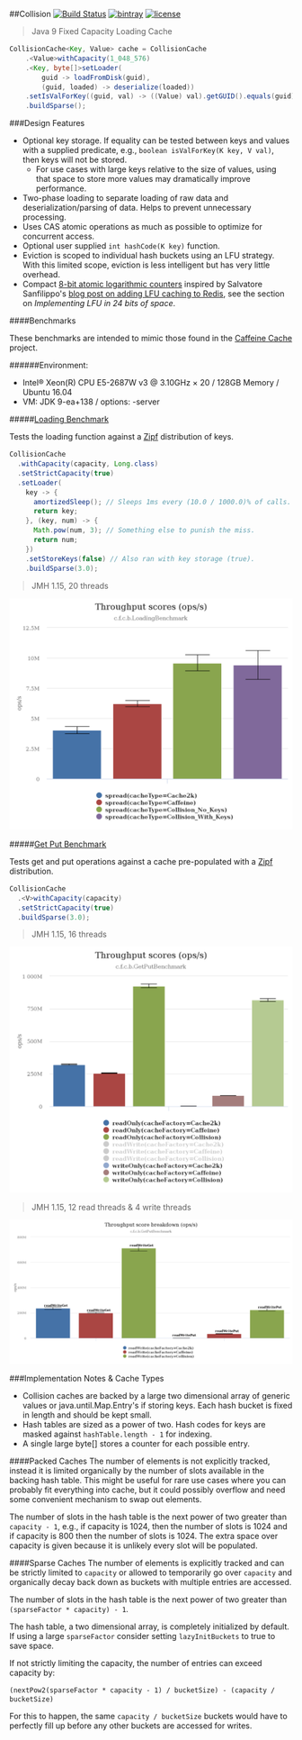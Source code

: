 ##Collision [![Build Status](https://travis-ci.org/jamespedwards42/collision.svg?branch=master)](https://travis-ci.org/jamespedwards42/collision) [![bintray](https://img.shields.io/bintray/v/jamespedwards42/libs/collision.svg)](https://bintray.com/jamespedwards42/libs/collision/_latestVersion) [![license](https://img.shields.io/badge/license-Apache%202-blue.svg)](https://raw.githubusercontent.com/collision/jedipus/master/LICENSE)

> Java 9 Fixed Capacity Loading Cache

```java
CollisionCache<Key, Value> cache = CollisionCache
    .<Value>withCapacity(1_048_576)
    .<Key, byte[]>setLoader(
        guid -> loadFromDisk(guid), 
        (guid, loaded) -> deserialize(loaded))
    .setIsValForKey((guid, val) -> ((Value) val).getGUID().equals(guid))
    .buildSparse();
```

###Design Features
* Optional key storage.  If equality can be tested between keys and values with a supplied predicate, e.g., `boolean isValForKey(K key, V val)`, then keys will not be stored.
  * For use cases with large keys relative to the size of values, using that space to store more values may dramatically improve performance.
* Two-phase loading to separate loading of raw data and deserialization/parsing of data.  Helps to prevent unnecessary processing.
* Uses CAS atomic operations as much as possible to optimize for concurrent access.
* Optional user supplied `int hashCode(K key)` function.
* Eviction is scoped to individual hash buckets using an LFU strategy.  With this limited scope, eviction is less intelligent but has very little overhead.
* Compact [8-bit atomic logarithmic counters](src/main/java/com/fabahaba/collision/cache/LogCounterCache.java#L29) inspired by Salvatore Sanfilippo's [blog post on adding LFU caching to Redis](http://antirez.com/news/109), see the section on _Implementing LFU in 24 bits of space_.

####Benchmarks

These benchmarks are intended to mimic those found in the [Caffeine Cache](https://github.com/ben-manes/caffeine/wiki/Benchmarks) project.

######Environment:
* Intel® Xeon(R) CPU E5-2687W v3 @ 3.10GHz × 20 / 128GB Memory / Ubuntu 16.04
* VM: JDK 9-ea+138 / options: -server

#####[Loading Benchmark](src/jmh/java/com/fabahaba/collision/benchmarks/LoadingBenchmark.java)

Tests the loading function against a [Zipf](https://en.wikipedia.org/wiki/Zipf%27s_law) distribution of keys.

```java
CollisionCache
  .withCapacity(capacity, Long.class)
  .setStrictCapacity(true)
  .setLoader(
    key -> {
      amortizedSleep(); // Sleeps 1ms every (10.0 / 1000.0)% of calls.
      return key;
    }, (key, num) -> {
      Math.pow(num, 3); // Something else to punish the miss.
      return num;
    })
    .setStoreKeys(false) // Also ran with key storage (true).
    .buildSparse(3.0);
```

> JMH 1.15, 20 threads

![loading-cache-get-throughput](benchmark/loading-cache-get-throughput.png)

#####[Get Put Benchmark](src/jmh/java/com/fabahaba/collision/benchmarks/GetPutBenchmark.java)

Tests get and put operations against a cache pre-populated with a [Zipf](https://en.wikipedia.org/wiki/Zipf%27s_law) distribution.

```java
CollisionCache
  .<V>withCapacity(capacity)
  .setStrictCapacity(true)
  .buildSparse(3.0);
```

> JMH 1.15, 16 threads

![read-only-and-write-only-throughput](benchmark/read-only-and-write-only-throughput.png)

> JMH 1.15, 12 read threads & 4 write threads

![read-write-throughput](benchmark/read-write-throughput.png)


###Implementation Notes & Cache Types
* Collision caches are backed by a large two dimensional array of generic values or java.until.Map.Entry's if storing keys.  Each hash bucket is fixed in length and should be kept small.
* Hash tables are sized as a power of two.  Hash codes for keys are masked against `hashTable.length - 1` for indexing.
* A single large byte[] stores a counter for each possible entry.

####Packed Caches
The number of elements is not explicitly tracked, instead it is limited organically by the number of slots available in the backing hash table.  This might be useful for rare use cases where you can probably fit everything into cache, but it could possibly overflow and need some convenient mechanism to swap out elements.

The number of slots in the hash table is the next power of two greater than `capacity - 1`, e.g., if capacity is 1024, then the number of slots is 1024 and if capacity is 800 then the number of slots is 1024.  The extra space over capacity is given because it is unlikely every slot will be populated.

####Sparse Caches
The number of elements is explicitly tracked and can be strictly limited to `capacity` or allowed to temporarily go over `capacity` and organically decay back down as buckets with multiple entries are accessed.

The number of slots in the hash table is the next power of two greater than `(sparseFactor * capacity) - 1`.

The hash table, a two dimensional array, is completely initialized by default.  If using a large `sparseFactor` consider setting `lazyInitBuckets` to true to save space.

If not strictly limiting the capacity, the number of entries can exceed capacity by:
```
(nextPow2(sparseFactor * capacity - 1) / bucketSize) - (capacity / bucketSize)
```
For this to happen, the same `capacity / bucketSize` buckets would have to perfectly fill up before any other buckets are accessed for writes.
